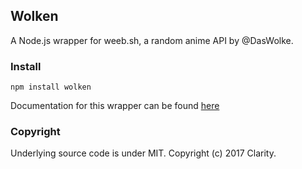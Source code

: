 ## Wolken

A Node.js wrapper for weeb.sh, a random anime API by @DasWolke.

### Install

``npm install wolken``

Documentation for this wrapper can be found [here](API.md)

### Copyright

Underlying source code is under MIT. Copyright (c) 2017 Clarity.